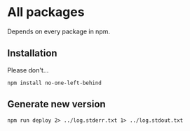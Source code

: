 # All packages

Depends on every package in npm.

## Installation
Please don't...

`npm install no-one-left-behind`

## Generate new version

`npm run deploy 2> ../log.stderr.txt 1> ../log.stdout.txt`
